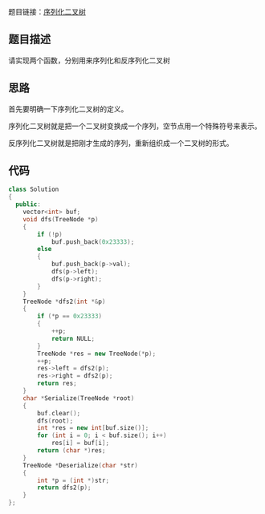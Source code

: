 题目链接：[序列化二叉树](https://www.nowcoder.com/practice/cf7e25aa97c04cc1a68c8f040e71fb84?tpId=13&tqId=11214&tPage=4&rp=4&ru=/ta/coding-interviews&qru=/ta/coding-interviews/question-ranking)

## 题目描述

请实现两个函数，分别用来序列化和反序列化二叉树

## 思路

首先要明确一下序列化二叉树的定义。

序列化二叉树就是把一个二叉树变换成一个序列，空节点用一个特殊符号来表示。

反序列化二叉树就是把刚才生成的序列，重新组织成一个二叉树的形式。

## 代码

```cpp
class Solution
{
  public:
    vector<int> buf;
    void dfs(TreeNode *p)
    {
        if (!p)
            buf.push_back(0x23333);
        else
        {
            buf.push_back(p->val);
            dfs(p->left);
            dfs(p->right);
        }
    }
    TreeNode *dfs2(int *&p)
    {
        if (*p == 0x23333)
        {
            ++p;
            return NULL;
        }
        TreeNode *res = new TreeNode(*p);
        ++p;
        res->left = dfs2(p);
        res->right = dfs2(p);
        return res;
    }
    char *Serialize(TreeNode *root)
    {
        buf.clear();
        dfs(root);
        int *res = new int[buf.size()];
        for (int i = 0; i < buf.size(); i++)
            res[i] = buf[i];
        return (char *)res;
    }
    TreeNode *Deserialize(char *str)
    {
        int *p = (int *)str;
        return dfs2(p);
    }
};
```

